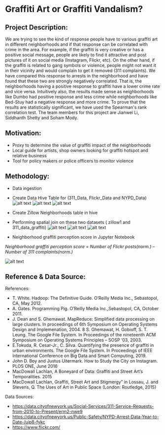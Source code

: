 # Graffiti Art or Graffiti Vandalism?

## Project Description:
We are trying to see the kind of response people have to various graffiti art in different neighborhoods and if that response can be correlated with crime in the area. For example, if the graffiti is very creative or has a positive social message, people are likely to find it attractive and post pictures of it on social media (Instagram, Flickr, etc). On the other hand, if the graffiti is related to gang symbols or violence, people might not want it in their vicinity and would complain to get it removed (311 complaints). We have compared this response to arrests in the neighborhood and have found that these two are strongly negatively correlated. That is, the neighborhoods having a positive response to graffiti have a lower crime rate and vice versa. Intuitively also, the results made sense as neighborhoods like Dumbo had positive response and less crime while neighborhoods like Bed-Stuy had a negative response and more crime. To prove that the results are statistically significant, we have used the Spearman's rank correlation test.  The team members for this project are Jianwei Li, Siddhanth Shetty and Soham Mody.

## Motivation:
* Proxy to determine the value of graffiti impact of the neighborhoods
* Local guide for artists, shop owners looking for graffiti hotspot and relative business
* Tool for policy makers or police officers to monitor violence

## Methodology:

* Data ingestion
* Create Data Hive Table for (311_Data, Flickr_Data and NYPD_Data)
![alt text](https://github.com/sds695/Graffiti_nyc/blob/master/screenshots/311_hivetable.JPG "Logo Title Text 1")
![alt text](https://github.com/sds695/Graffiti_nyc/blob/master/screenshots/flickr.png "Logo Title Text 1")
![alt text](https://github.com/sds695/Graffiti_nyc/blob/master/screenshots/nypd_arrests.png "Logo Title Text 1")

* Create Zillow Neighborhoods table in hive
* Performing spatial join on these two datasets ( zillow1 and 311_data_graffiti)
![alt text](https://github.com/sds695/Graffiti_nyc/blob/master/screenshots/311_spatialjoin_zillow_table.JPG "Logo Title Text 1")
![alt text](https://github.com/sds695/Graffiti_nyc/blob/master/screenshots/flickr_zillow.png "Logo Title Text 1")
![alt text](https://github.com/sds695/Graffiti_nyc/blob/master/screenshots/nypd_zillow_year.png "Logo Title Text 1")

* Neighborhood graffiti perception score in Jupyter Notebook

_Neighborhood graffiti perception score_ = _Number of Flickr posts(norm.)_ – _Number of 311 complaints(norm.)_

![alt text](https://github.com/sds695/Graffiti_nyc/blob/master/screenshots/tableau.png "Logo Title Text 1")

## Reference & Data Source:

References:
* T. White. Hadoop: The Definitive Guide. O’Reilly Media Inc., Sebastopol, CA, May 2012.
* A. Gates. Programming Pig. O’Reilly Media Inc.,Sebastopol, CA,  October 2011.
* J. Dean and S. Ghemawat. MapReduce: Simplified data processing on large clusters. In proceedings of 6th Symposium on Operating Systems Design and Implemenation, 2004.
8 S. Ghemawat, H. Gobioff, S. T. Leung. The Google File System. In Proceedings of the nineteenth ACM Symposium on Operating Systems Principles – SOSP ‘03, 2003.
* E.Tokuda, R. Cesar-Jr., C. Silva. Quantifying the presence of graffiti in urban environments. The Google File System. In Proceedings of IEEE International Conference on Big Data and Smart Computing, 2019.
* John D. Boy and  Justus Uitermark. How to Study the City on Instagram. PLOS ONE, June 2016 
* MacDowall Lachlan, A Boneyard of Data: Graffiti and Street Art’s Temporalities. 2015
* MacDowall Lachlan, Graffiti, Street Art and Stigmergy” in Lossau, J. and Stevens, Q. The Uses of Art in Public Space (London: Routledge, 2015)

Data Sources:
* https://data.cityofnewyork.us/Social-Services/311-Service-Requests-from-2010-to-Present/erm2-nwe9
* https://data.cityofnewyork.us/Public-Safety/NYPD-Arrest-Data-Year-to-Date-/uip8-fykc
* https://www.flickr.com/

